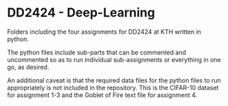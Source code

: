 # DD2424 - Deep-Learning
Folders including the four assignments for DD2424 at KTH written in python.

The python files include sub-parts that can be commented and uncommented so as to run individual sub-assignments or everything in one go, as desired.

An additional caveat is that the required data files for the python files to run appropriately is not included in the repository. This is the CIFAR-10 dataset for assignment 1-3 and the Goblet of Fire text file for assignment 4. 
